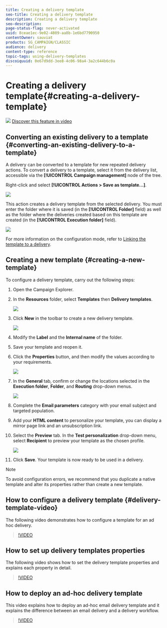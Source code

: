 ```yaml
---
title: Creating a delivery template
seo-title: Creating a delivery template
description: Creating a delivery template
seo-description: 
page-status-flag: never-activated
uuid: 8ceae1ec-9e02-4809-aa8b-1e6bd7790950
contentOwner: sauviat
products: SG_CAMPAIGN/CLASSIC
audience: delivery
content-type: reference
topic-tags: using-delivery-templates
discoiquuid: 0e67d9dd-3ee8-4c06-98a4-3a2c644b6c0a
---
```


# Creating a delivery template{#creating-a-delivery-template}

![](assets/do-not-localize/how-to-video.png) [Discover this feature in video](#delivery-template-video)

## Converting an existing delivery to a template {#converting-an-existing-delivery-to-a-template}

A delivery can be converted to a template for new repeated delivery actions. To convert a delivery to a template, select it from the delivery list, accessible via the **[!UICONTROL Campaign management]** node of the tree.

Right-click and select **[!UICONTROL Actions > Save as template...]**.

![](assets/s_ncs_user_campaign_save_as_scenario.png)

This action creates a delivery template from the selected delivery. You must enter the folder where it is saved (in the **[!UICONTROL Folder]** field) as well as the folder where the deliveries created based on this template are created (in the **[!UICONTROL Execution folder]** field).

![](assets/s_ncs_user_campaign_save_as_scenario_a.png)

For more information on the configuration mode, refer to [Linking the template to a delivery](../../delivery/using/creating-a-delivery-from-a-template.md#linking-the-template-to-a-delivery).

## Creating a new template {#creating-a-new-template}

To configure a delivery template, carry out the following steps:

1. Open the Campaign Explorer.
1. In the **Resources** folder, select **Templates** then **Delivery templates**.

   ![](assets/delivery_template_1.png)

1. Click **New** in the toolbar to create a new delivery template.

   ![](assets/delivery_template_2.png)

1. Modify the **Label** and the **Internal name** of the folder.
1. Save your template and reopen it.
1. Click the **Properties** button, and then modify the values according to your requirements.

   ![](assets/delivery_template_3.png)

1. In the **General** tab, confirm or change the locations selected in the **Execution folder**, **Folder**, and **Routing** drop-down menus.

   ![](assets/delivery_template_4.png)

1. Complete the **Email parameters** category with your email subject and targeted population.
1. Add your **HTML content** to personalize your template, you can display a mirror page link and an unsubscription link.
1. Select the **Preview** tab. In the **Test personalization** drop-down menu, select **Recipient** to preview your template as the chosen profile.

   ![](assets/delivery_template_5.png)

1. Click **Save**. Your template is now ready to be used in a delivery.

>[!NOTE]
>
>To avoid configuration errors, we recommend that you duplicate a native template and alter its properties rather than create a new template.

## How to configure a delivery template {#delivery-template-video}

The following video demonstrates how to configure a template for an ad hoc delivery.

>[!VIDEO](https://video.tv.adobe.com/v/24066?quality=12)

## How to set up delivery templates properties

The following video shows how to set the delivery template properties and explains each property in detail.

>[!VIDEO](https://video.tv.adobe.com/v/24067?quality=12)

## How to deploy an ad-hoc delivery template

This video explains how to deploy an ad-hoc email delivery template and it explains the difference between an email delivery and a delivery workflow.

>[!VIDEO](https://video.tv.adobe.com/v/24065?quality=12)
